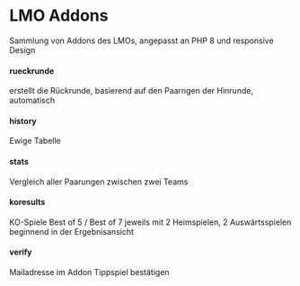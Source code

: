 # LMO Addons

Sammlung von Addons des LMOs, angepasst an PHP 8 und responsive Design

#### rueckrunde
 erstellt die Rückrunde, basierend auf den Paarngen der Hinrunde, automatisch

#### history
Ewige Tabelle

#### stats
Vergleich aller  Paarungen zwischen zwei Teams

#### koresults
KO-Spiele Best of 5 / Best of 7 jeweils mit 2 Heimspielen, 2 Auswärtsspielen beginnend in der Ergebnisansicht

#### verify
Mailadresse im Addon Tippspiel bestätigen
